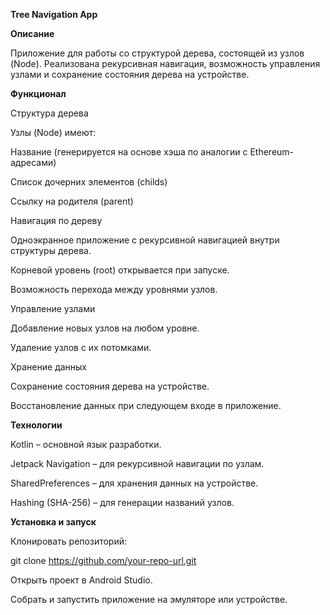 **Tree Navigation App**

**Описание**

Приложение для работы со структурой дерева, состоящей из узлов (Node). Реализована рекурсивная навигация, возможность управления узлами и сохранение состояния дерева на устройстве.

**Функционал**

Структура дерева

Узлы (Node) имеют:

Название (генерируется на основе хэша по аналогии с Ethereum-адресами)

Список дочерних элементов (childs)

Ссылку на родителя (parent)

Навигация по дереву

Одноэкранное приложение с рекурсивной навигацией внутри структуры дерева.

Корневой уровень (root) открывается при запуске.

Возможность перехода между уровнями узлов.

Управление узлами

Добавление новых узлов на любом уровне.

Удаление узлов с их потомками.

Хранение данных

Сохранение состояния дерева на устройстве.

Восстановление данных при следующем входе в приложение.

**Технологии**

Kotlin – основной язык разработки.

Jetpack Navigation – для рекурсивной навигации по узлам.

SharedPreferences – для хранения данных на устройстве.

Hashing (SHA-256) – для генерации названий узлов.

**Установка и запуск**

Клонировать репозиторий:

git clone https://github.com/your-repo-url.git

Открыть проект в Android Studio.

Собрать и запустить приложение на эмуляторе или устройстве.
